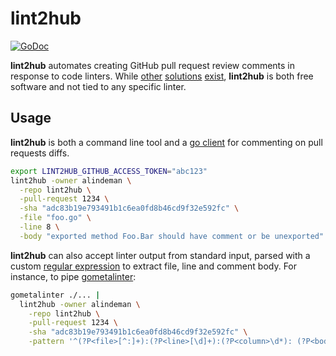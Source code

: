 # lint2hub

[![GoDoc](https://godoc.org/github.com/alindeman/lint2hub?status.png)](https://godoc.org/github.com/alindeman/lint2hub)

**lint2hub** automates creating GitHub pull request review comments in response to code linters. While [other](https://github.com/jenkinsci/violation-comments-to-github-plugin) [solutions](https://github.com/dgraph-io/lint) [exist](https://linthub.io/), **lint2hub** is both free software and not tied to any specific linter.

## Usage

**lint2hub** is both a command line tool and a [go client](https://godoc.org/github.com/alindeman/lint2hub) for commenting on pull requests diffs.

```bash
export LINT2HUB_GITHUB_ACCESS_TOKEN="abc123"
lint2hub -owner alindeman \
  -repo lint2hub \
  -pull-request 1234 \
  -sha "adc83b19e793491b1c6ea0fd8b46cd9f32e592fc" \
  -file "foo.go" \
  -line 8 \
  -body "exported method Foo.Bar should have comment or be unexported"
```

**lint2hub** can also accept linter output from standard input, parsed with a custom [regular expression](https://godoc.org/regexp) to extract file, line and comment body. For instance, to pipe [gometalinter](https://github.com/alecthomas/gometalinter):

```bash
gometalinter ./... |
  lint2hub -owner alindeman \
    -repo lint2hub \
    -pull-request 1234 \
    -sha "adc83b19e793491b1c6ea0fd8b46cd9f32e592fc" \
    -pattern '^(?P<file>[^:]+):(?P<line>[\d]+):(?P<column>\d*): (?P<body>.*)$'
```
